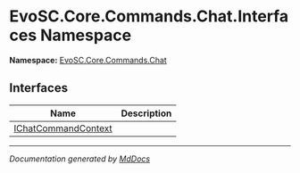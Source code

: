 ﻿<!--  
  <auto-generated>   
    The contents of this file were generated by a tool.  
    Changes to this file may be list if the file is regenerated  
  </auto-generated>   
-->

# EvoSC.Core.Commands.Chat.Interfaces Namespace

**Namespace:** [EvoSC.Core.Commands.Chat](../index.md)  

## Interfaces

| Name                                                | Description |
| --------------------------------------------------- | ----------- |
| [IChatCommandContext](IChatCommandContext/index.md) |             |

___

*Documentation generated by [MdDocs](https://github.com/ap0llo/mddocs)*
